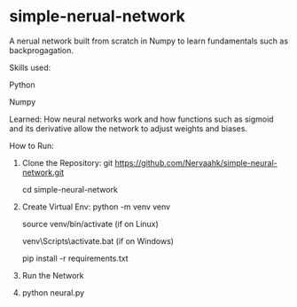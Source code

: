 # simple-nerual-network
A nerual network built from scratch in Numpy to learn fundamentals such as backprogagation.  

Skills used: 

Python  

Numpy  


Learned:
How neural networks work and how functions such as sigmoid and its derivative allow the network to adjust weights and biases.

How to Run:
1. Clone the Repository:
   git https://github.com/Nervaahk/simple-neural-network.git
   
   cd simple-neural-network
   

3. Create Virtual Env:
   python -m venv venv
   
   source venv/bin/activate (if on Linux)
   
   venv\Scripts\activate.bat (if on Windows)
   
   pip install -r requirements.txt
   
5. Run the Network
6. 
   python neural.py
